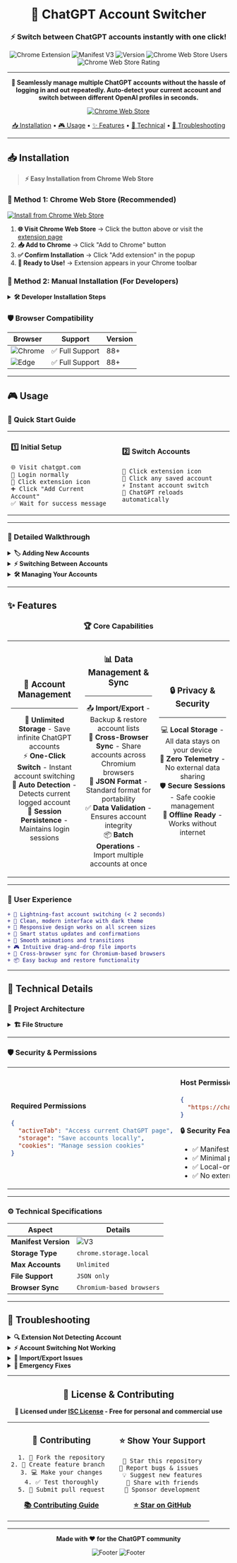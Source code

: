 <div align="center">

# 🚀 ChatGPT Account Switcher

### ⚡ Switch between ChatGPT accounts instantly with one click!

<img src="https://img.shields.io/badge/Chrome-Extension-4285F4?style=for-the-badge&logo=googlechrome&logoColor=white" alt="Chrome Extension">
<img src="https://img.shields.io/badge/Manifest-V3-FF6B35?style=for-the-badge" alt="Manifest V3">
<img src="https://img.shields.io/badge/Version-1.0.0-00D9FF?style=for-the-badge" alt="Version">
<img src="https://img.shields.io/chrome-web-store/users/lfjcahfaebackjkicnpkdppmnbodbggh?style=for-the-badge&logo=googlechrome&logoColor=white&label=Users" alt="Chrome Web Store Users">
<img src="https://img.shields.io/chrome-web-store/rating/lfjcahfaebackjkicnpkdppmnbodbggh?style=for-the-badge&logo=googlechrome&logoColor=white" alt="Chrome Web Store Rating">

---

**🎯 Seamlessly manage multiple ChatGPT accounts without the hassle of logging in and out repeatedly. Auto-detect your current account and switch between different OpenAI profiles in seconds.**

[![Chrome Web Store](https://img.shields.io/badge/Available%20on-Chrome%20Web%20Store-4285F4?style=for-the-badge&logo=googlechrome&logoColor=white)](https://chromewebstore.google.com/detail/lfjcahfaebackjkicnpkdppmnbodbggh)

[📥 Installation](#-installation) • [🎮 Usage](#-usage) • [✨ Features](#-features) • [🔧 Technical](#-technical-details) • [🐛 Troubleshooting](#-troubleshooting)

</div>

---

## 📥 Installation

> **⚡ Easy Installation from Chrome Web Store**

### 🎯 Method 1: Chrome Web Store (Recommended)

[![Install from Chrome Web Store](https://img.shields.io/badge/Install%20from-Chrome%20Web%20Store-4285F4?style=for-the-badge&logo=googlechrome&logoColor=white)](https://chromewebstore.google.com/detail/lfjcahfaebackjkicnpkdppmnbodbggh)

1. **🌐 Visit Chrome Web Store** → Click the button above or visit the [extension page](https://chromewebstore.google.com/detail/lfjcahfaebackjkicnpkdppmnbodbggh)
2. **📥 Add to Chrome** → Click "Add to Chrome" button
3. **✅ Confirm Installation** → Click "Add extension" in the popup
4. **🎉 Ready to Use!** → Extension appears in your Chrome toolbar

### 🔧 Method 2: Manual Installation (For Developers)

<details>
<summary><strong>🛠️ Developer Installation Steps</strong></summary>

```bash
git clone https://github.com/rohityadav-sas/chatgpt-account-switcher.git
```

1. **🌐 Open Chrome** → Navigate to `chrome://extensions/`
2. **🔧 Enable Developer Mode** → Toggle switch in top-right corner  
3. **📁 Load Extension** → Click "Load unpacked" → Select the extension folder
4. **✅ Done!** → Extension appears in your Chrome toolbar

</details>

### 🛡️ Browser Compatibility

| Browser | Support | Version |
|---------|---------|---------|
| ![Chrome](https://img.shields.io/badge/-Chrome-4285F4?style=flat&logo=googlechrome&logoColor=white) | ✅ Full Support | 88+ |
| ![Edge](https://img.shields.io/badge/-Edge-0078D4?style=flat&logo=microsoftedge&logoColor=white) | ✅ Full Support | 88+ |

---

## 🎮 Usage

### 🚀 Quick Start Guide

<table>
<tr>
<td width="50%">

#### 1️⃣ **Initial Setup**
```
🌐 Visit chatgpt.com
🔐 Login normally  
🔌 Click extension icon
➕ Click "Add Current Account"
✅ Wait for success message
```

</td>
<td width="50%">

#### 2️⃣ **Switch Accounts**
```  
🔌 Click extension icon
👤 Click any saved account
⚡ Instant account switch
🎉 ChatGPT reloads automatically
```

</td>
</tr>
</table>

---

### 📝 Detailed Walkthrough

<details>
<summary><strong>🏷️ Adding New Accounts</strong></summary>

1. **🌐 Navigate to ChatGPT** → Visit `chatgpt.com` and log in normally
2. **🔌 Open Extension** → Click the extension icon in Chrome toolbar  
3. **➕ Add Account** → Click "Add Current Account" button
4. **✅ Confirmation** → Wait for "Account added successfully!" message
5. **🔄 Repeat** → Add as many accounts as needed

</details>

<details>
<summary><strong>⚡ Switching Between Accounts</strong></summary>

1. **🔌 Open Extension** → Click the extension icon in Chrome toolbar
2. **👤 Select Account** → Click on any saved account from the list
3. **⚡ Instant Switch** → ChatGPT automatically reloads with selected account
4. **✅ No Re-login** → No need to enter credentials again

</details>

<details>
<summary><strong>🛠️ Managing Your Accounts</strong></summary>

| Action | Icon | Description |
|--------|------|-------------|
| **Delete Account** | 🗑️ | Remove account from saved list |
| **Export Data** | 📤 | Backup your account list as JSON for cross-browser sync |
| **Import Data** | 📥 | Restore accounts from backup file or sync from other browsers |
| **Refresh List** | 🔄 | Reload and update account information |

**💡 Pro Tip**: Use the export/import feature to sync your accounts across different Chromium-based browsers (Chrome, Edge, Brave, etc.)

</details>

---

## ✨ Features

<div align="center">

### 🏆 **Core Capabilities**

</div>

<table>
<tr>
<td width="33%" align="center">

### 👥 **Account Management**
---
🔐 **Unlimited Storage** - Save infinite ChatGPT accounts  
⚡ **One-Click Switch** - Instant account switching  
🤖 **Auto Detection** - Detects current logged account  
💾 **Session Persistence** - Maintains login sessions  

</td>
<td width="33%" align="center">

### 📊 **Data Management & Sync**  
---
📤 **Import/Export** - Backup & restore account lists  
🔄 **Cross-Browser Sync** - Share accounts across Chromium browsers  
📄 **JSON Format** - Standard format for portability  
✅ **Data Validation** - Ensures account integrity  
📦 **Batch Operations** - Import multiple accounts at once  

</td>
<td width="33%" align="center">

### 🔒 **Privacy & Security**
---
💻 **Local Storage** - All data stays on your device  
🚫 **Zero Telemetry** - No external data sharing  
🛡️ **Secure Sessions** - Safe cookie management  
🔌 **Offline Ready** - Works without internet  

</td>
</tr>
</table>

---

### 🎨 **User Experience**

```diff
+ 🚀 Lightning-fast account switching (< 2 seconds)
+ 🎯 Clean, modern interface with dark theme
+ 📱 Responsive design works on all screen sizes  
+ 🔔 Smart status updates and confirmations
+ 💫 Smooth animations and transitions
+ 🎮 Intuitive drag-and-drop file imports
+ 🔄 Cross-browser sync for Chromium-based browsers
+ 📦 Easy backup and restore functionality
```

---

## 🔧 Technical Details

### 📁 **Project Architecture**

<details>
<summary><strong>🏗️ File Structure</strong></summary>

```
chatgpt-account-switcher/
├── 📄 manifest.json              # Extension configuration & permissions
├── 🌐 import.html                # Drag-and-drop import interface  
├── ⚙️ import.js                  # Import functionality & validation
├── 📁 background/
│   └── 🔧 background.js          # Service worker & cookie management
├── 📁 content/  
│   └── 🕵️ content.js             # ChatGPT account detection script
├── 📁 popup/
│   ├── 🎨 popup.html             # Main extension popup UI
│   ├── 💅 popup.css              # Modern dark theme styling
│   └── ⚡ popup.js               # Core functionality & event handlers
├── 📁 utils/
│   ├── 💾 storage.js             # Local storage operations
│   ├── 🍪 cookies.js             # Session cookie management
│   └── 🎯 ui.js                  # UI helpers & status updates
└── 📁 icons/
    ├── 🎨 icon16.png             # Extension icons (16x16)
    ├── 🎨 icon48.png             # (48x48)  
    ├── 🎨 icon64.png             # (64x64)
    └── 🎨 icon128.png            # (128x128)
```

</details>

---

### 🛡️ **Security & Permissions**

<table>
<tr>
<td width="50%">

#### **Required Permissions**
```json
{
  "activeTab": "Access current ChatGPT page",
  "storage": "Save accounts locally", 
  "cookies": "Manage session cookies"
}
```

</td>
<td width="50%">

#### **Host Permissions**  
```json
{
  "https://chatgpt.com/*": "ChatGPT domain access"
}
```

**🔒 Security Features:**
- ✅ Manifest V3 compliance
- ✅ Minimal permission scope
- ✅ Local-only data storage
- ✅ No external API calls

</td>
</tr>
</table>

---

### ⚙️ **Technical Specifications**

| Aspect | Details |
|--------|---------|
| **Manifest Version** | ![V3](https://img.shields.io/badge/V3-Latest-brightgreen) |
| **Storage Type** | `chrome.storage.local` |
| **Max Accounts** | `Unlimited` |
| **File Support** | `JSON only` |
| **Browser Sync** | `Chromium-based browsers` |

---

## 🐛 Troubleshooting

<details>
<summary><strong>🔍 Extension Not Detecting Account</strong></summary>

**Possible Solutions:**
```diff
+ ✅ Ensure you're logged into ChatGPT at chatgpt.com
+ ✅ Refresh the ChatGPT page and try again  
+ ✅ Verify you're on chatgpt.com (not other OpenAI sites)
+ ✅ Check if extension has proper permissions enabled
```

**Step-by-step fix:**
1. 🌐 Navigate to `chatgpt.com`
2. 🔐 Log in completely (don't just visit the page)
3. 🔄 Refresh the page once logged in
4. 🔌 Click extension icon and try "Add Current Account"

</details>

<details>
<summary><strong>⚡ Account Switching Not Working</strong></summary>

**Common Causes & Fixes:**
```diff
+ 🕐 Session expired → Log in manually and re-add account
+ 🍪 Corrupted cookies → Clear browser cookies for chatgpt.com  
+ 📡 Network issues → Check internet connection
+ 🔄 Cache problems → Hard refresh (Ctrl+F5) ChatGPT page
```

**Advanced Solutions:**
1. **Clear Extension Data:** Remove and re-add problematic accounts
2. **Browser Cache:** Clear all browsing data for chatgpt.com
3. **Extension Reset:** Disable and re-enable the extension

</details>

<details>
<summary><strong>📁 Import/Export Issues</strong></summary>

**File Requirements:**
```json
{
  "format": "JSON only",
  "max_size": "5MB", 
  "encoding": "UTF-8",
  "structure": "[{\"username\": \"email\", \"sessionToken\": \"token\"}]"
}
```

**Common Issues:**
- ❌ **Invalid Format:** Only `.json` files supported
- ❌ **File Too Large:** Must be under 5MB  
- ❌ **Corrupted Data:** Verify JSON structure is valid
- ❌ **Browser Restrictions:** Enable downloads in browser settings

</details>

<details>
<summary><strong>🚨 Emergency Fixes</strong></summary>

**Complete Reset (Nuclear Option):**
```bash
# 1. Remove extension from Chrome
# 2. Clear all chatgpt.com cookies and data
# 3. Restart browser
# 4. Reinstall extension
# 5. Start fresh with account setup
```

**Still Having Issues?** 
[🐛 Report a Bug](https://github.com/rohityadav-sas/chatgpt-account-switcher/issues/new?template=bug_report.md) • [💡 Feature Request](https://github.com/rohityadav-sas/chatgpt-account-switcher/issues/new?template=feature_request.md) • [⭐ Rate on Chrome Web Store](https://chromewebstore.google.com/detail/lfjcahfaebackjkicnpkdppmnbodbggh)

</details>

---

<div align="center">

## 📄 License & Contributing

**📜 Licensed under [ISC License](./LICENSE) - Free for personal and commercial use**

<table>
<tr>
<td align="center">

### 🤝 **Contributing**
```
1. 🍴 Fork the repository
2. 🌿 Create feature branch  
3. 💻 Make your changes
4. ✅ Test thoroughly
5. 🚀 Submit pull request
```

[**📚 Contributing Guide**](./CONTRIBUTING.md)

</td>
<td align="center">

### ⭐ **Show Your Support**
```
🌟 Star this repository
🐛 Report bugs & issues  
💡 Suggest new features
📢 Share with friends
💝 Sponsor development
```

[**⭐ Star on GitHub**](https://github.com/rohityadav-sas/chatgpt-account-switcher)

</td>
</tr>
</table>

---

**Made with ❤️ for the ChatGPT community**

![Footer](https://img.shields.io/badge/Built%20with-JavaScript-F7DF1E?style=for-the-badge&logo=javascript&logoColor=black)
![Footer](https://img.shields.io/badge/Powered%20by-Chrome%20Extensions-4285F4?style=for-the-badge&logo=googlechrome&logoColor=white)

</div>



